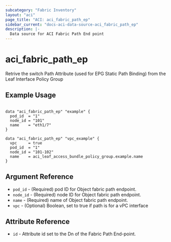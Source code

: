 ```yaml
---
subcategory: "Fabric Inventory"
layout: "aci"
page_title: "ACI: aci_fabric_path_ep"
sidebar_current: "docs-aci-data-source-aci_fabric_path_ep"
description: |-
  Data source for ACI Fabric Path End point
---
```


# aci_fabric_path_ep #
Retrive the switch Path Attribute (used for EPG Static Path Binding) from the Leaf Interface Policy Group

## Example Usage ##

```hcl

data "aci_fabric_path_ep" "example" {
  pod_id  = "1"
  node_id = "101"
  name    = "eth1/7"
}

data "aci_fabric_path_ep" "vpc_example" {
  vpc     = true
  pod_id  = "1"
  node_id = "101-102"
  name    = aci_leaf_access_bundle_policy_group.example.name
}

```

## Argument Reference ##
* `pod_id` - (Required) pod ID for Object fabric path endpoint.
* `node_id` - (Required) node ID for Object fabric path endpoint.
* `name` - (Required) name of Object fabric path endpoint.
* `vpc` - (Optional) Boolean, set to true if path is for a vPC interface



## Attribute Reference

* `id` - Attribute id set to the Dn of the Fabric Path End-point.
